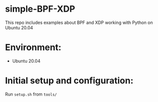 # simple-BPF-XDP
This repo includes examples about BPF and XDP working with Python on Ubuntu 20.04

# Environment:

- Ubuntu 20.04

# Initial setup and configuration:

Run `setup.sh` from `tools/`
